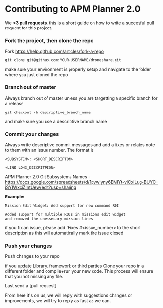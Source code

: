 # Contributing to APM Planner 2.0
We **<3 pull requests**, this is a short guide on how to write a succesful pull request for this project.

### Fork the project, then clone the repo

Fork https://help.github.com/articles/fork-a-repo

```
git clone git@github.com:YOUR-USERNAME/droneshare.git
```

make sure your environment is properly setup and navigate to the folder where you just cloned the repo

### Branch out of master

Always branch out of master unless you are targetting a specific branch for a release

```
git checkout -b descriptive_branch_name
```

and make sure you use a descriptive branch name

### Commit your changes

Always write descriptive commit messages and add a fixes or relates note to them with an issue number. The format is
```
<SUBSYSTEM>: <SHORT_DESCRIPTON> 

<LINE LONG_DESCRITPION>
```
APM Planner 2.0 Git Subsystems Names - https://docs.google.com/spreadsheets/d/1pvwlyny6EMIYt-viCxiLug-BUYC-jSYIWxciZIntUew/edit?usp=sharing

**Example:**

```
Mission Edit Widget: Add support for new command ROI

Added support for multiple ROIs in missions edit widget
and removed the unessecary mission lines

```
if you fix an issue, please add 'Fixes #<issue_number> to the short description as this will automatically mark the issue closed 

### Push your changes

Push changes to your repo 

if you update Library, framework or third parties 
Clone your repo in a different folder and compile+run your new code. This process will ensure that you not missing any file.

Last send a [pull request]

From here it's on us, we will reply with suggestions changes or improvements, we will try to reply as fast as we can.
